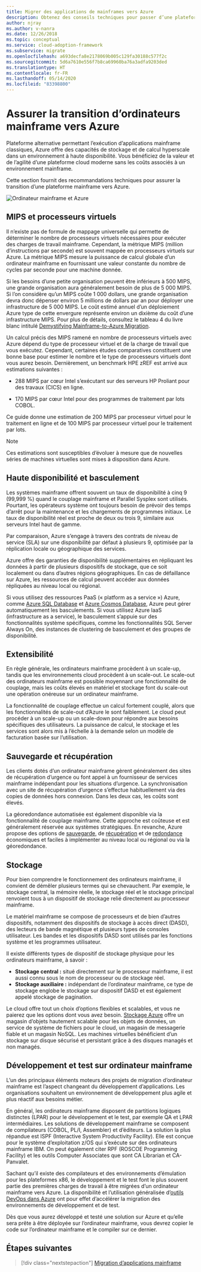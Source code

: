 ```yaml
---
title: Migrer des applications de mainframes vers Azure
description: Obtenez des conseils techniques pour passer d’une plateforme mainframe aux capacités de stockage et de calcul hyperscale d’Azure dans un environnement à haute disponibilité.
author: njray
ms.author: v-nanra
ms.date: 12/26/2018
ms.topic: conceptual
ms.service: cloud-adoption-framework
ms.subservice: migrate
ms.openlocfilehash: a693decfa8e2178069b005c129fa30188c577f2c
ms.sourcegitcommit: 5d6a7610e556f7b8ca69960ba76a3adfa9203ded
ms.translationtype: HT
ms.contentlocale: fr-FR
ms.lasthandoff: 05/14/2020
ms.locfileid: "83398800"
---
```

<!-- cSpell:ignore njray nanra vCPUs Proliant Sysplex IPLs DASDs LPARs ISPF Panvalet -->

# <a name="make-the-switch-from-mainframes-to-azure"></a>Assurer la transition d’ordinateurs mainframe vers Azure

Plateforme alternative permettant l’exécution d’applications mainframe classiques, Azure offre des capacités de stockage et de calcul hyperscale dans un environnement à haute disponibilité. Vous bénéficiez de la valeur et de l’agilité d’une plateforme cloud moderne sans les coûts associés à un environnement mainframe.

Cette section fournit des recommandations techniques pour assurer la transition d’une plateforme mainframe vers Azure.

![Ordinateur mainframe et Azure](../../_images/mainframe-migration/make-the-switch.png)

<!-- docsTest:ignore "vs. vCPUs" -->

## <a name="mips-and-vcpus"></a>MIPS et processeurs virtuels

Il n’existe pas de formule de mappage universelle qui permette de déterminer le nombre de processeurs virtuels nécessaires pour exécuter des charges de travail mainframe. Cependant, la métrique MIPS (million d’instructions par seconde) est souvent mappée en processeurs virtuels sur Azure. La métrique MIPS mesure la puissance de calcul globale d’un ordinateur mainframe en fournissant une valeur constante du nombre de cycles par seconde pour une machine donnée.

Si les besoins d’une petite organisation peuvent être inférieurs à 500 MIPS, une grande organisation aura généralement besoin de plus de 5 000 MIPS. Si l’on considère qu’un MIPS coûte 1 000 dollars, une grande organisation devra donc dépenser environ 5 millions de dollars par an pour déployer une infrastructure de 5 000 MIPS. Le coût estimé annuel d’un déploiement Azure type de cette envergure représente environ un dixième du coût d’une infrastructure MIPS. Pour plus de détails, consultez le tableau 4 du livre blanc intitulé [Demystifying Mainframe-to-Azure Migration](https://azure.microsoft.com/resources/demystifying-mainframe-to-azure-migration).

Un calcul précis des MIPS ramené en nombre de processeurs virtuels avec Azure dépend du type de processeur virtuel et de la charge de travail que vous exécutez. Cependant, certaines études comparatives constituent une bonne base pour estimer le nombre et le type de processeurs virtuels dont vous aurez besoin. Dernièrement, un benchmark HPE zREF est arrivé aux estimations suivantes :

- 288 MIPS par cœur Intel s’exécutant sur des serveurs HP Proliant pour des travaux (CICS) en ligne.

- 170 MIPS par cœur Intel pour des programmes de traitement par lots COBOL.

Ce guide donne une estimation de 200 MIPS par processeur virtuel pour le traitement en ligne et de 100 MIPS par processeur virtuel pour le traitement par lots.

> [!NOTE]
> Ces estimations sont susceptibles d’évoluer à mesure que de nouvelles séries de machines virtuelles sont mises à disposition dans Azure.

## <a name="high-availability-and-failover"></a>Haute disponibilité et basculement

Les systèmes mainframe offrent souvent un taux de disponibilité à cinq 9 (99,999 %) quand le couplage mainframe et Parallel Sysplex sont utilisés. Pourtant, les opérateurs système ont toujours besoin de prévoir des temps d’arrêt pour la maintenance et les chargements de programmes initiaux. Le taux de disponibilité réel est proche de deux ou trois 9, similaire aux serveurs Intel haut de gamme.

Par comparaison, Azure s’engage à travers des contrats de niveau de service (SLA) sur une disponibilité par défaut à plusieurs 9, optimisée par la réplication locale ou géographique des services.

Azure offre des garanties de disponibilité supplémentaires en répliquant les données à partir de plusieurs dispositifs de stockage, que ce soit localement ou dans d’autres régions géographiques. En cas de défaillance sur Azure, les ressources de calcul peuvent accéder aux données répliquées au niveau local ou régional.

Si vous utilisez des ressources PaaS (« platform as a service ») Azure, comme [Azure SQL Database](https://docs.microsoft.com/azure/sql-database/sql-database-technical-overview) et [Azure Cosmos Database](https://docs.microsoft.com/azure/cosmos-db/introduction), Azure peut gérer automatiquement les basculements. Si vous utilisez Azure IaaS (infrastructure as a service), le basculement s’appuie sur des fonctionnalités système spécifiques, comme les fonctionnalités SQL Server Always On, des instances de clustering de basculement et des groupes de disponibilité.

## <a name="scalability"></a>Extensibilité

En règle générale, les ordinateurs mainframe procèdent à un scale-up, tandis que les environnements cloud procèdent à un scale-out. Le scale-out des ordinateurs mainframe est possible moyennant une fonctionnalité de couplage, mais les coûts élevés en matériel et stockage font du scale-out une opération onéreuse sur un ordinateur mainframe.

La fonctionnalité de couplage effectue un calcul fortement couplé, alors que les fonctionnalités de scale-out d’Azure le sont faiblement. Le cloud peut procéder à un scale-up ou un scale-down pour répondre aux besoins spécifiques des utilisateurs. La puissance de calcul, le stockage et les services sont alors mis à l’échelle à la demande selon un modèle de facturation basée sur l’utilisation.

## <a name="backup-and-recovery"></a>Sauvegarde et récupération

Les clients dotés d’un ordinateur mainframe gèrent généralement des sites de récupération d’urgence ou font appel à un fournisseur de services mainframe indépendant pour les situations d’urgence. La synchronisation avec un site de récupération d’urgence s’effectue habituellement via des copies de données hors connexion. Dans les deux cas, les coûts sont élevés.

La géoredondance automatisée est également disponible via la fonctionnalité de couplage mainframe. Cette approche est coûteuse et est généralement réservée aux systèmes stratégiques. En revanche, Azure propose des options de [sauvegarde](https://docs.microsoft.com/azure/backup/backup-overview), de [récupération](https://docs.microsoft.com/azure/site-recovery/site-recovery-overview) et de [redondance](https://docs.microsoft.com/azure/storage/common/storage-redundancy) économiques et faciles à implémenter au niveau local ou régional ou via la géoredondance.

## <a name="storage"></a>Stockage

Pour bien comprendre le fonctionnement des ordinateurs mainframe, il convient de démêler plusieurs termes qui se chevauchent. Par exemple, le stockage central, la mémoire réelle, le stockage réel et le stockage principal renvoient tous à un dispositif de stockage relié directement au processeur mainframe.

Le matériel mainframe se compose de processeurs et de bien d’autres dispositifs, notamment des dispositifs de stockage à accès direct (DASD), des lecteurs de bande magnétique et plusieurs types de consoles utilisateur. Les bandes et les dispositifs DASD sont utilisés par les fonctions système et les programmes utilisateur.

Il existe différents types de dispositif de stockage physique pour les ordinateurs mainframe, à savoir :

- **Stockage central :** situé directement sur le processeur mainframe, il est aussi connu sous le nom de processeur ou de stockage réel.
- **Stockage auxiliaire :** indépendant de l’ordinateur mainframe, ce type de stockage englobe le stockage sur dispositif DASD et est également appelé stockage de pagination.

Le cloud offre tout un choix d’options flexibles et scalables, et vous ne paierez que les options dont vous avez besoin. [Stockage Azure](https://docs.microsoft.com/azure/storage/common/storage-introduction) offre un magasin d’objets hautement scalable pour les objets de données, un service de système de fichiers pour le cloud, un magasin de messagerie fiable et un magasin NoSQL. Les machines virtuelles bénéficient d’un stockage sur disque sécurisé et persistant grâce à des disques managés et non managés.

## <a name="mainframe-development-and-testing"></a>Développement et test sur ordinateur mainframe

L’un des principaux éléments moteurs des projets de migration d’ordinateur mainframe est l’aspect changeant du développement d’applications. Les organisations souhaitent un environnement de développement plus agile et plus réactif aux besoins métier.

En général, les ordinateurs mainframe disposent de partitions logiques distinctes (LPAR) pour le développement et le test, par exemple QA et LPAR intermédiaires. Les solutions de développement mainframe se composent de compilateurs (COBOL, PL/I, Assembler) et d’éditeurs. La solution la plus répandue est ISPF (Interactive System Productivity Facility). Elle est conçue pour le système d’exploitation z/OS qui s’exécute sur des ordinateurs mainframe IBM. On peut également citer RPF (ROSCOE Programming Facility) et les outils Computer Associates que sont CA Librarian et CA-Panvalet.

Sachant qu’il existe des compilateurs et des environnements d’émulation pour les plateformes x86, le développement et le test font le plus souvent partie des premières charges de travail à être migrées d’un ordinateur mainframe vers Azure. La disponibilité et l’utilisation généralisée d’[outils DevOps dans Azure](https://azure.microsoft.com/solutions/devops) ont pour effet d’accélérer la migration des environnements de développement et de test.

Dès que vous aurez développé et testé une solution sur Azure et qu’elle sera prête à être déployée sur l’ordinateur mainframe, vous devrez copier le code sur l’ordinateur mainframe et le compiler sur ce dernier.

## <a name="next-steps"></a>Étapes suivantes

> [!div class="nextstepaction"]
> [Migration d’applications mainframe](./application-strategies.md)
